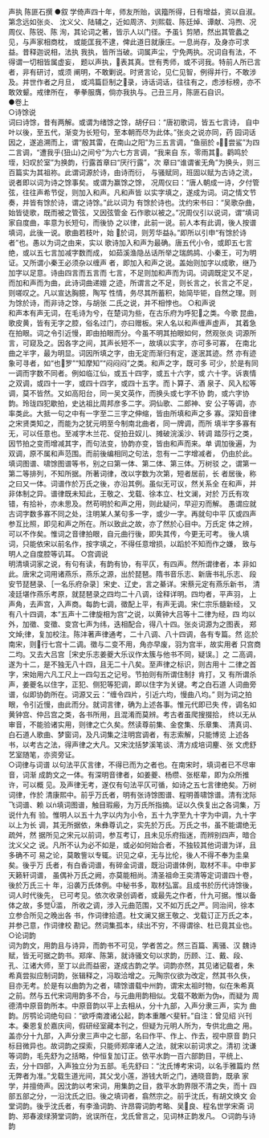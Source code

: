 <!-- { "loadSidebar": true } -->
声执   陈匪石撰 
    ●叙
    学倚声四十年，师友所贻，讽籀所得，日有增益，资以自淑。第念远如张炎、 沈义父、陆辅之，近如周济、刘熙载、陈廷焯、谭献、冯煦、况周仪、陈锐、陈 洵，其论词之著，皆示人以门径。予虽讠剪陋，然出其管蠡之见，与声家相商枕， 或能匡我不逮，俾此道日就康庄。一息尚存，及身亦可求益。昔释迦说相，法执 我执，皆所当破。词属声尘，宁免两执。况词自有法，不得谓一切相皆属虚妄， 题以声执，表其真。世有秀师，或不诃我。特前人所已言者，非有研讨，或须 阐明，不敢剿说。时贤言论，见仁见智，例得并行，不敢涉及。并世作者之月旦， 或鸿篇巨制之录，诗话词话，往往有之，虑涉标榜，亦不敢效颦。戒律所在， 拳拳服膺，倘亦我执与。己丑三月，陈匪石自识。  
    ●卷上    
    ○诗馀说  
    词曰诗馀，昔有两解。或谓为绪馀之馀，胡仔曰：“唐初歌词，皆五七言诗， 自中叶以後，至五代，渐变为长短句，至本朝而尽为此体。”张炎之说亦同，药 园词话因之，遂追溯而上，谓“殷其雷，在南山之阳”为三五言调，“鱼丽於   ，尝鲨”为四二言调，“遭我乎{狃山}之间兮”为六七方言调，“我来自   东，零雨其。鹳鸣於垤，妇叹於室”为换韵，行露首章曰“厌行露”，次   章曰“谁谓雀无角”为换头，则三百篇实为其祖祢。此谓词源於诗，由诗而衍， 与骚赋同，班固以赋为古诗之流，说者即以词为诗之馀事矣。或谓为赢馀之馀， 况周仪曰：“唐人朝成一诗，夕付管弦，往往声希节促，则加入和声。凡和声皆 以实字填之，遂成为词。词之情文节奏，并皆有馀於诗，谓之诗馀。”此以词为 有馀於诗也。沈约宋书曰：“吴歌杂曲，始皆徒歌，既而被之管弦，又因弦管金 石作歌以被之。”况周仪引以说词，谓“填词家自度曲，率意为长短句，而後协 之以律，此前一说。前人本有此调，後人按谱填词，此後一说。歌曲若枝叶，始 於词，则芳华益。”即所以引申“有馀於诗者”也。愚以为词之由来，实以 歌诗加入和声为最确。唐五代小令，或即五七言绝，或以五七言加减字数而成， 如茹溪渔隐丛话所举之瑞鹧鸪、小秦王，可为明证。又所谓小秦王必须杂以缠声 者，即加入和声之说。盖始则加字以成歌，继乃加字以足意。诗由四言而五言而 七言，不足则加和声而为词。词调既定又不足，而加和声而为曲，此诗词曲递嬗 之迹，所谓言之不足，则长言之，长言之不足，则嗟叹之。凡以宣达胸臆，陶写 性情，务尽其所蓄积，始简毕钜，自然之理。则为馀於诗，而非诗之馀，与胡张 二氏之说，并不相悖也。
    ○和声说  
    和声本有声无词，在毛诗为兮，在楚词为些，在古乐府为呼犯之类。今歌 昆曲，歌皮黄，皆有无字之腔，俗名过门，亦曰赠板。宋人名以和声缠声虚声， 其着急在拍眼。词之令引近慢，即由拍眼而分。今虽不明其拍眼如何，然观张炎 词源所言，可窥及之。因各字之间，其声长短不一，故填以实字，亦可多可寡， 在南北曲之半字，最为明显。词因所填之字，由无定而渐归有定，遂泯其迹。然 亦有迹象可寻者，如“也罗”“知摩知”“闷闷闷”之类。和声之字，既可多 可少，於是有同一调而字数不同者。例如临江仙，或五十四字，或五十六字，或 六十字。诉衷情之双调，或四十一字，或四十四字，或四十五字。而卜算子、酒 泉子、风入松等调，莫不皆然。又如高阳台，同一吴文英作，而换头或七字不协 韵，或六字协韵。玲珑四犯歇拍，史达祖比周邦彦多二字。洞仙歌、二郎神、安 公子等调，亦率类此。大抵一句之中有一字至二三字之伸缩，皆由所填和声之多 寡。深知音律之宋贤类知之，而能为之犹元明至今制南北曲者，同一牌调，而所 填半字多寡有无，可以任意也。至减字木兰花、促拍丑奴儿、摊破浣溪沙、转调 踏莎行之类，因节拍之变而增减其字，而句法变，协韵亦变，皆由和声而来。单 调加後遍，为双调，原不属和声范围。而前後编相同之句法，忽有一二字增减者， 仍由於此。填词图谱、啸馀图谱等书，别之曰第一体、第二体、第三体。万树驳 之，谓第一第二等排列，不知所据。所著词律，改以字数为次第，短者居前，长 者居後，称之曰又一体。词谱作於万氏之後，亦沿其例。虽似无可议，然关系全 在和声，并非体制之异。谱律既未知此，王敬之、戈载、徐本立、杜文澜，对於 万氏有攻错，有拾补，亦未思及。然苟明於和声之用，则此疑问，早迎刃而解。 愚谓应就古词字数多寡不同之处，注明某人某句多一字，或少一字。再就句中平 仄或四声参互比照，即见和声之所在。所以致此之故，亦了然於心目中。万氏定 体之辨，可以不作矣。惟词之音律拍眼，自元曲行後，即失其传，今更无可考。 後人填词，只能依宋以前名作，按字填之，不得任意增损，以蹈於不知而作之嫌， 致与明人之自度腔等讥耳。
    ○宫调说  
    明清填词家之说，有句有读，有韵有协，有平仄，有四声。然所谓律者，本 非如此。唐宋之词用诸燕乐，燕乐之源，出於琵琶。隋书音乐志、新唐书礼乐志、 段安节琵琶录、［一名乐府杂录］宋史、辽史，言之綦详。宋蔡元定有燕乐新书， 清凌廷堪作燕乐考原，就琵琶录之四均二十八调，诠释详明。四均者，平声羽， 上声角，去声宫，入声商。每韵七调，徵配上平，有声无调。宋仁宗乐髓新经， 又有八十四调，本“五声十二律旋相为宫”之说，以黄钟大吕等十二律为经，四 均以外，加徵、变徵、变宫七声为纬，迭相配合，得八十四。张炎词源为之图表， 郑文焯律，复加校注。陈沣著声律通考，二十八调、八十四调，各有专篇。然 迄於南宋，则行七宫十二调。徵与二变不用，角亦早废，羽为宫半，故实用者 只宫商二均。又去大吕宫［宋史乐志姜夔大乐议作太簇与他书不同，疑误。］之 二高调，遂为十二，是不独无八十四，且无二十八矣。至声律之标识，则古用十 二律之首字，宋始用六凡工尺上一四勾五之记号。节拍则有所谓住制扌肯打，又 有所谓杀声，姜夔名以住字，正犯、侧犯等犯调，即以住字为关键。考之白石道 人词曲旁谱，似即协韵所在。词源又云：“缠令四片，引近六均，慢曲八均。” 则为词之拍眼，令引近慢，由此而分。就词言律，确为上述各事。惟元代即已失 传，调名如黄钟宫、仲吕宫之类，各书所用，且混淆而莫辨。考古者虽爬搜掇拾， 终以无从审音，不能验诸实用，则律之亡久矣。然读尊前集、金奁集、乐章集、 清真词、白石道人歌曲、梦窗词，及凡词集之注明宫调者，有志索解，只能博览 上述各书，以考古之法，得声律之大凡。又宋沈括梦溪笔谈、清方成培词麈、张 文虎舒艺室随笔，亦资旁证。    
    ○词律与词谱
    以句法平仄言律，不得已而为之者也。在南宋时，填词者已不尽审音，词渐 成韵文之一体。有深明音律者，如姜夔、杨缵、张枢辈，即为众所推许，可以概 见。及声律无考，遂仅有句法平仄可循，如诗之五七言律绝矣。万树词律，作於 清康熙中。前乎万氏者，明有张诗馀图谱、程明善啸馀谱。清有沈际飞词谱、赖 以填词图谱，触目瑕瘢，为万氏所指摘。证以久佚复出之各词集，万说什九有 验。惟明人以五十九字以内为小令，五十九字至九十字为中调，九十字以上为长 调，其无所据依，朱彝尊讥之，实先於万氏。万氏之书，虽不能谓绝无疏舛，然 据所见之宋元以前词，参互考订，且未见乐府指迷，而辨别四声，暗合沈义父之 说。凡所不认为必不如是，或必如何始合者，不独较其他词谱为详，且多确不可 易之论，莫敢訾以专辄。识见之卓，无与比伦，後人不得不奉为圭臬矣。後乎万 氏者，有白香词谱，有碎金词谱，既沿词谱体例，取材不丰。中申芗天籁轩词谱， 虽偶补万氏之阙，亦莫能相尚。清圣祖命王奕清等定词谱四十卷，後於万氏三十 年，沿袭万氏体例。中秘书多，取材弘富。且成书於历代诗馀後，词人时代後先， 已可考见。依次收录创调者，或最先之作者，什九可据。惟以备体之故，多觉滥，     所收之调，涉入元曲范围，又不如万氏之严。同治间，徐本立参合所见之晚出各 书，作词律拾遗。杜文澜又据王敬之、戈载订正万氏之本，并参己意，作词律校 勘记。然词集孤本，续出不穷，不得谓徐、杜已竟其业也。  
    ○论词韵  
    词为韵文，用韵且与诗异，而韵书不可见，学者苦之。然三百篇、离骚、汉 魏诗赋，皆无可据之韵书。郑庠、陈第，就诗骚文句以求韵，历顾、江、戴、段、 孔、江诸大师，至丁以此而益密，遂成古韵之学。词韵亦然，其见诸记载者，朱 希真尝拟应制词韵，张辑释之，冯取洽增之。元陶宗仪欲为改定，然其书久佚， 目亦无考。於是有以曲韵为之者，啸馀谱载中州韵，谓宋太祖时物，似在朱希真 之前。然与五代宋词用韵多不合，与元曲用韵相似。戈载不敢断为伪，而疑为 周德清中原音韵所本。中原音韵以平上去相从，分十九部，入声分隶三声，实为 曲韵。厉鹗论词绝句曰：“欲呼南渡诸公起，韵本重雕べ斐轩。”自注：曾见绍 兴刊本。秦恩复於嘉庆间，假研经室藏本刊之，但疑为元明人所为，专供北曲之 用。盖亦分十九部，入声分隶三声中之七部，名曰作平、作上、作去，视中原音 韵只标目微异也。故词韵之探索，只能师郑庠诸人之法，就宋以前词求之。清初 沈谦等词韵，毛先舒为之括略，仲恒复加订正。依平水韵一百六部韵目，平统上、 去，分十四部，入声独立分为五部。毛先舒曰：“沈氏博考宋词，以名手雅篇灼 然无弊者为准。”戈载生道光间，其父戈小莲，游钱大昕之门，通晓音韵，既承 家学，并擅倚声。因沈韵以考宋词，用集韵之目，救平水韵界限不清之失，而十 四部五部之分，一沿沈氏之旧。後之填词者，翕然宗之。前乎沈氏，有胡文焕文 会堂词韵。後乎沈氏者，有李渔词韵、许昂霄词韵考略、吴良、程名世学宋斋 词韵、郑春波绿漪堂词韵，讹误所在，戈氏曾言之，见词林正韵发凡。
    ○词韵与诗韵
